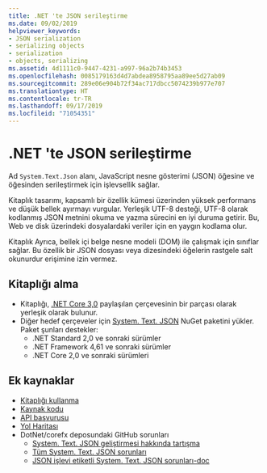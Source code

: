 ```yaml
---
title: .NET 'te JSON serileştirme
ms.date: 09/02/2019
helpviewer_keywords:
- JSON serialization
- serializing objects
- serialization
- objects, serializing
ms.assetid: 4d1111c0-9447-4231-a997-96a2b74b3453
ms.openlocfilehash: 0085179163d4d7abdea8958795aa89ee5d27ab09
ms.sourcegitcommit: 289e06e904b72f34ac717dbcc5074239b977e707
ms.translationtype: HT
ms.contentlocale: tr-TR
ms.lasthandoff: 09/17/2019
ms.locfileid: "71054351"
---
```

# <a name="json-serialization-in-net"></a>.NET 'te JSON serileştirme

Ad `System.Text.Json` alanı, JavaScript nesne gösterimi (JSON) öğesine ve öğesinden serileştirmek için işlevsellik sağlar.

Kitaplık tasarımı, kapsamlı bir özellik kümesi üzerinden yüksek performans ve düşük bellek ayırmayı vurgular. Yerleşik UTF-8 desteği, UTF-8 olarak kodlanmış JSON metnini okuma ve yazma sürecini en iyi duruma getirir. Bu, Web ve disk üzerindeki dosyalardaki veriler için en yaygın kodlama olur.

Kitaplık Ayrıca, bellek içi belge nesne modeli (DOM) ile çalışmak için sınıflar sağlar. Bu özellik bir JSON dosyası veya dizesindeki öğelerin rastgele salt okunurdur erişimine izin vermez. 

## <a name="how-to-get-the-library"></a>Kitaplığı alma

* Kitaplığı, [.NET Core 3,0](https://aka.ms/netcore3download) paylaşılan çerçevesinin bir parçası olarak yerleşik olarak bulunur.
* Diğer hedef çerçeveler için [System. Text. JSON](https://www.nuget.org/packages/System.Text.Json) NuGet paketini yükler. Paket şunları destekler:
  * .NET Standard 2,0 ve sonraki sürümler
  * .NET Framework 4,61 ve sonraki sürümler
  * .NET Core 2,0 ve sonraki sürümleri

## <a name="additional-resources"></a>Ek kaynaklar

* [Kitaplığı kullanma](system-text-json-how-to.md)
* [Kaynak kodu](https://github.com/dotnet/corefx/tree/master/src/System.Text.Json)
* [API başvurusu](xref:System.Text.Json)
* [Yol Haritası](https://github.com/dotnet/corefx/blob/master/src/System.Text.Json/roadmap/README.md)
* DotNet/corefx deposundaki GitHub sorunları
  * [System. Text. JSON geliştirmesi hakkında tartışma](https://github.com/dotnet/corefx/issues/33115)
  * [Tüm System. Text. JSON sorunları](https://github.com/dotnet/corefx/issues?q=is%3Aopen+is%3Aissue+label%3Aarea-System.Text.Json)
  * [JSON işlevi etiketli System. Text. JSON sorunları-doc](https://github.com/dotnet/corefx/labels/json-functionality-doc)
